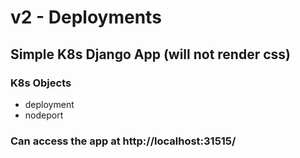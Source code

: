 # v2 - Deployments

## Simple K8s Django App (will not render css)

### K8s Objects
* deployment
* nodeport

### Can access the app at http://localhost:31515/
